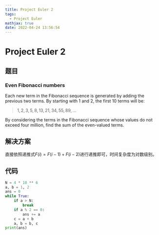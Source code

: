 ```yaml
---
title: Project Euler 2
tags:
  - Project Euler
mathjax: true
date: 2022-04-24 13:56:54
---
```


<escape><!-- more --></escape>

# Project Euler 2
## 题目
### Even Fibonacci numbers


Each new term in the Fibonacci sequence is generated by adding the previous two terms. By starting with 1 and 2, the first 10 terms will be:
> $1, 2, 3, 5, 8, 13, 21, 34, 55, 89, \dots$

By considering the terms in the Fibonacci sequence whose values do not exceed four million, find the sum of the even-valued terms.

## 解决方案

直接依照递推式$F(i)=F(i-1)+F(i-2)$进行递推即可，时间复杂度为对数级别。

## 代码

```Python
N = 4 * 10 ** 6
a, b = 1, 2
ans = 0
while True:
    if a > N:
        break
    if a % 2 == 0:
        ans += a
    c = a + b
    a, b = b, c
print(ans)
```